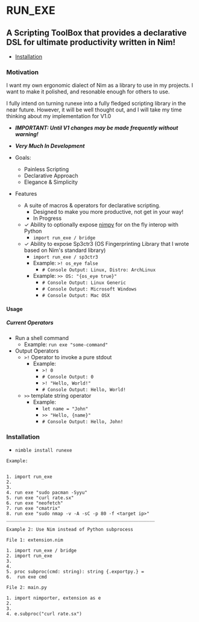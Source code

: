 # RUN_EXE


## A Scripting ToolBox that provides a declarative DSL for ultimate productivity written in Nim!

- [Installation](#installation)

### Motivation
I want my own ergonomic dialect of Nim as a library to use in my projects.
I want to make it polished, and resonable enough for others to use.

I fully intend on turning runexe into a fully fledged scripting library in the near future.
However, it will be well thought out, and I will take my time thinking about my implementation for V1.0

  - ***IMPORTANT: Until V1 changes may be made frequently without warning!***

  - ***Very Much In Development***
  

  - Goals:
    - Painless Scripting 
    - Declarative Approach 
    - Elegance & Simplicity

  
 - Features
    - A suite of macros & operators for declarative scripting.
      - Designed to make you more productive, not get in your way!
      - In Progress
    - ✓ Ability to optionally expose [nimpy](https://github.com/yglukhov/nimpy) for on the fly interop with Python 
      - ```import run_exe / bridge``` 
    - ✓ Ability to expose Sp3ctr3 (OS Fingerprinting Library that I wrote based on Nim's standard library)
         - ```import run_exe / sp3ctr3```
       - Example: `>! os_eye false` 
         - `# Console Output: Linux, Distro: ArchLinux`
       - Example: `>> OS: "{os_eye true}"` 
         - `# Console Output: Linux Generic`
         - `# Console Output: Microsoft Windows`
         - `# Console Output: Mac OSX`



#### Usage


##### Current Operators


- Run a shell command 
    - Example: ```run exe "some-command"```
- Output Operators
  - `>!` Operator to invoke a pure stdout 
    - Example:
        - `>! 0` 
        - `# Console Output: 0`
        - `>! "Hello, World!"` 
        - `# Console Output: Hello, World!`
  - `>>` template string operator
    - Example: 
        - `let name = "John"`
        - `>> "Hello, {name}"` 
        - `# Console Output: Hello, John!`

### Installation

- `nimble install runexe`


```
Example:


1. import run_exe
2.
3.
4. run exe "sudo pacman -Syyu"
5. run exe "curl rate.sx"
6. run exe "neofetch"
7. run exe "cmatrix"
8. run exe "sudo nmap -v -A -sC -p 80 -f <target ip>"
_______________________________________________________

Example 2: Use Nim instead of Python subprocess

File 1: extension.nim

1. import run_exe / bridge
2. import run_exe
3.
4. 
5. proc subproc(cmd: string): string {.exportpy.} =
6.  run exe cmd

File 2: main.py

1. import nimporter, extension as e
2.
3.
4. e.subproc("curl rate.sx")
```
